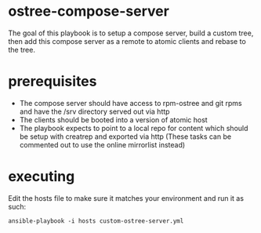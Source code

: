 # ostree-compose-server
The goal of this playbook is to setup a compose server, build a custom tree, then add this compose server as a remote to atomic clients and rebase to the tree.

# prerequisites
* The compose server should have access to rpm-ostree and git rpms and have the /srv directory served out via http
* The clients should be booted into a version of atomic host
* The playbook expects to point to a local repo for content which should be setup with creatrep and exported via http (These tasks can be commented out to use the online mirrorlist instead)

# executing
Edit the hosts file to make sure it matches your environment and run it as such:
```
ansible-playbook -i hosts custom-ostree-server.yml
```

